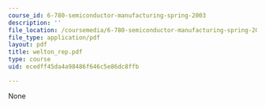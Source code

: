 ```yaml
---
course_id: 6-780-semiconductor-manufacturing-spring-2003
description: ''
file_location: /coursemedia/6-780-semiconductor-manufacturing-spring-2003/ecedff45da4a98486f646c5e86dc8ffb_welton_rep.pdf
file_type: application/pdf
layout: pdf
title: welton_rep.pdf
type: course
uid: ecedff45da4a98486f646c5e86dc8ffb

---
```

None